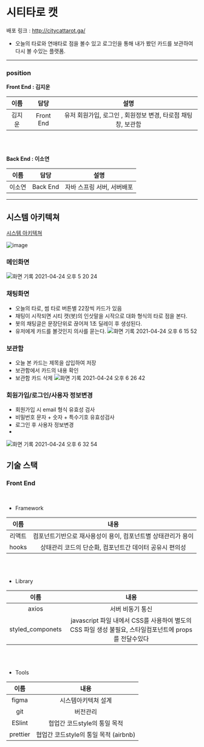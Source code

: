 # 시티타로 캣
배포 링크 : http://citycattarot.ga/

- 오늘의 타로와 연애타로 점을 볼수 있고 로그인을 통해 내가 봤던 카드를 보관하여 다시 볼 수있는 플랫폼.



---


### position

**Front End : 김지운**

|이름|담당|설명|
|:---:|:---:|:---:|
|김지운|Front End |유저 회원가입, 로그인 , 회원정보 변경, 타로점 채팅창, 보관함|

<br/>
<br/>

**Back End : 이소연**

|이름|담당|설명|
|:---:|:---:|:---:|
|이소연|Back End|자바 스프링 서버, 서버배포|

---

## 시스템 아키텍쳐
[시스템 아키텍쳐](https://www.figma.com/file/nCiqEww5eb2fL19BPb7Z2w/Untitled?node-id=0%3A1)

![image](https://user-images.githubusercontent.com/58800945/115952444-e685d880-a520-11eb-916e-edff7461b574.png)

### 메인화면
![화면 기록 2021-04-24 오후 5 20 24](https://user-images.githubusercontent.com/58800945/115953451-97db3d00-a526-11eb-8694-5a7cfec2663f.gif)


### 채팅화면
- 오늘의 타로, 썸 타로 버튼별 22장씩 카드가 있음
- 채팅이 시작되면 시티 캣(봇)의 인삿말을 시작으로 대화 형식의 타로 점을 본다.
- 봇의 채팅글은 문장단위로 끊어져 1초 딜레이 후 생성된다.
- 유저에게 카드를 볼것인지 의사를 묻는다.
![화면 기록 2021-04-24 오후 6 15 52](https://user-images.githubusercontent.com/58800945/115953981-6748d280-a529-11eb-9509-abb03ecb34d1.gif)

### 보관함
- 오늘 본 카드는 제목을 삽입하여 저장
- 보관함에서 카드의 내용 확인
- 보관함 카드 삭제
![화면 기록 2021-04-24 오후 6 26 42](https://user-images.githubusercontent.com/58800945/115954243-da9f1400-a52a-11eb-99ba-003a2a7dd0bb.gif)



### 회원가입/로그인/사용자 정보변경
 - 회원가입 시 email 형식 유효성 검사
 - 비밀번호 문자 + 숫자 + 특수기호 유효성검사
 - 로그인 후 사용자 정보변경
 - 
  ![화면 기록 2021-04-24 오후 6 32 54](https://user-images.githubusercontent.com/58800945/115954445-0d95d780-a52c-11eb-9f99-115f6c8c2d1d.gif)




## 기술 스택

### Front End

<br/>

- Framework


|이름|내용|
|:---:|:---:|
|리액트 | 컴포넌트기반으로 재사용성이 용이, 컴포넌트별 상태관리가 용이  |
|hooks| 상태관리 코드의 단순화, 컴포넌트간 데이터 공유시 편의성|

<br/>
<br/>

- Library


|이름|내용|
|:---:|:---:|
|axios | 서버 비동기 통신 |
|styled_componets | javascript 파일 내에서 CSS를 사용하여 별도의 CSS 파일 생성 불필요, 스타일컴포넌트에 props를 전달수있다|

<br/>
<br/>

- Tools


|이름|내용|
|:---:|:---:|
|figma |시스템아키텍쳐 설계 | 
|git|버전관리|
|ESlint| 협업간 코드style의 통일 목적|
|prettier| 협업간 코드style의 통일 목적 (airbnb)|




